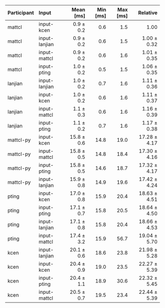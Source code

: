 | Participant | Input | Mean [ms] | Min [ms] | Max [ms] | Relative |
|:---|:---|---:|---:|---:|---:|
| mattcl | input-kcen | 0.9 ± 0.2 | 0.6 | 1.5 | 1.00 |
| mattcl | input-lanjian | 0.9 ± 0.2 | 0.6 | 1.5 | 1.00 ± 0.32 |
| mattcl | input-mattcl | 0.9 ± 0.2 | 0.6 | 1.6 | 1.01 ± 0.35 |
| mattcl | input-pting | 1.0 ± 0.2 | 0.5 | 1.5 | 1.06 ± 0.35 |
| lanjian | input-lanjian | 1.0 ± 0.2 | 0.7 | 1.6 | 1.11 ± 0.36 |
| lanjian | input-kcen | 1.0 ± 0.2 | 0.6 | 1.6 | 1.11 ± 0.37 |
| lanjian | input-mattcl | 1.1 ± 0.3 | 0.6 | 1.6 | 1.16 ± 0.39 |
| lanjian | input-pting | 1.1 ± 0.2 | 0.7 | 1.6 | 1.17 ± 0.38 |
| mattcl-py | input-kcen | 15.8 ± 0.6 | 14.8 | 19.0 | 17.28 ± 4.17 |
| mattcl-py | input-mattcl | 15.8 ± 0.5 | 14.8 | 18.4 | 17.30 ± 4.16 |
| mattcl-py | input-pting | 15.8 ± 0.5 | 14.6 | 18.7 | 17.32 ± 4.17 |
| mattcl-py | input-lanjian | 15.9 ± 0.8 | 14.9 | 19.6 | 17.42 ± 4.24 |
| pting | input-kcen | 17.0 ± 0.8 | 15.9 | 20.4 | 18.63 ± 4.51 |
| pting | input-pting | 17.1 ± 0.7 | 15.8 | 20.5 | 18.64 ± 4.50 |
| pting | input-lanjian | 17.1 ± 0.8 | 15.8 | 20.4 | 18.66 ± 4.53 |
| pting | input-mattcl | 17.4 ± 3.2 | 15.9 | 56.7 | 19.04 ± 5.70 |
| kcen | input-lanjian | 20.1 ± 0.6 | 18.6 | 23.8 | 21.98 ± 5.28 |
| kcen | input-kcen | 20.4 ± 0.9 | 19.0 | 23.5 | 22.27 ± 5.39 |
| kcen | input-pting | 20.4 ± 1.1 | 18.9 | 30.6 | 22.32 ± 5.45 |
| kcen | input-mattcl | 20.5 ± 0.7 | 19.5 | 23.4 | 22.44 ± 5.39 |
